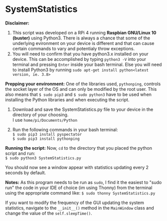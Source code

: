 # SystemStatistics

<b>Disclaimer:</b>
1) This script was developed on a RPi 4 running <b>Raspbian GNU/Linux 10 (buster)</b> using Python3. 
There is always a chance that some of the underlying evironment on your device is different and that can cause certain commands to vary and potentialy throw exceptions. 
2) You will need to confirm that you have python3.x installed on your device. 
This can be accomplished by typing `python3 -V` into your terminal and pressing `Enter` inside your bash terminal. 
Else you will need to install Python3 by running `sudo apt-get install python<latest version, ie. 3.8>`

<b>Prepping your environment:</b>
One of the libraries used, `pythonping`, controls the socket layer of the OS and can only be modified by the root user. This also means that `$ sudo pip3` and `$ sudo python3` have to be used when installing the Python libraries and when executing the script.

1) Download and save the SystemStatistics.py file to your device in the directory of your choosing.  
I use `home/pi/Documents/Python`

2) Run the following commands in your bash terminal:  
`$ sudo pip3 install pyspectator`  
`$ sudo pip3 install pythonping`


<b>Running the script:</b>
Now, `cd` to the directory that you placed the python script and run:  
`$ sudo python3 SystemStatistics.py` 

You should now see a window appear with statistics updating every 2 seconds by default.

<b>Notes:</b>
As this program needs to be run as `sudo`, I find it the easiest to "sudo run" the code in your IDE of choice (im using Thonny) from the terminal using the appropriate command like: `$ sudo thonny SystemStatistics.py`

If you want to modify the frequency of the GUI updating the system statistics, navigate to the `__init__()` method in the `MainWindow` class and change the value of the `self.sleepTime()`.
